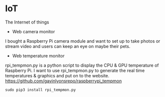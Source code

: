 # IoT
The Internet of things

* Web camera monitor

I bought a Raspberry Pi camera module and want to set up to take photos or stream video and users can keep an eye on maybe their pets.

* Web temperature monitor

rpi_tempmon.py is a python script to display the CPU & GPU temperature of Raspberry Pi. I want to use rpi_tempmon.py to generate the real time temperatures & graphics and put on to the website. 
https://github.com/gavinlyonsrepo/raspberrypi_tempmon
```
sudo pip3 install rpi_tempmon.py
```





